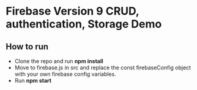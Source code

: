 # Firebase Version 9 CRUD,  authentication, Storage Demo

## How to run
- Clone the repo and run **npm install**
- Move to firebase.js in src and replace the const firebaseConfig object  with your own  firebase config variables.
- Run **npm start**